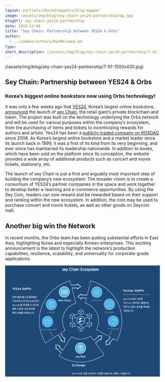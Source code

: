 ```yaml
---
layout: partials/shared/mappers/blog-mapper
image: /assets/img/blog/sey-chain-yes24-partnership/bg.jpg
blogUrl: sey-chain-yes24-partnership
date: 2019-12-04
title: "Sey Chain: Partnership between YES24 & Orbs"
author:
  - ../common/authors/RanMelamed.md
type:
short_description: (/assets/img/blog/sey-chain-yes24-partnership/7-01-1500x430.jpg)
---
```


(/assets/img/blog/sey-chain-yes24-partnership/7-01-1500x430.jpg)

## **Sey Chain:** Partnership between YES24 & Orbs

### Korea’s biggest online bookstore now using Orbs technology!

It was only a few weeks ago that [YES24](http://www.yes24.com/), Korea’s largest online bookstore, [announced](http://www.zdnet.co.kr/view/?no=20191105102439) the launch of [sey Chain](https://www.sey.io/), the retail giant’s private blockchain and token. The project was built on the technology underlying the Orbs network and will be used for various purposes within the company’s ecosystem, from the purchasing of items and tickets to incentivizing rewards for authors and artists. Yes24 has been a [publicly-traded company on KOSDAQ](https://www.bloomberg.com/quote/053280:KS) since 2008. As Korea’s largest online bookstore and a market leader since its launch back in 1999, it was a first of its kind from its very beginning, and ever since has maintained its leadership nationwide. In addition to books, which have been sold on the platform since its conception, the website provides a wide array of additional products such as concert and movie tickets, stationery, etc.

The launch of sey Chain is just a first and arguably most important step of building the company’s new ecosystem: The broader vision is to create a consortium of YES24’s partner companies in the space and work together to develop better e-learning and e-commerce opportunities. By using the Sey Coin, readers can now reward and be rewarded based on their support and ranking within the new ecosystem. In addition, the coin may be used to purchase concert and movie tickets, as well as other goods on Seycoin mall.

## Another big win the Network

In recent months, the Orbs team has been putting substantial efforts in East Asia, highlighting Korea and especially Korean enterprises. This exciting announcement is the latest to highlight the network’s production capabilities, resilience, scalability, and universality for corporate-grade applications.

[![Via YES24. Click to image view announcement (Korean)](/assets/img/blog/sey-chain-yes24-partnership/fff.png)](http://ch.yes24.com/Article/View/40233)
